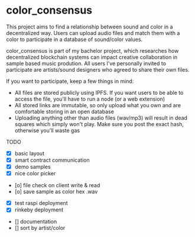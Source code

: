 # color_consensus
This project aims to find a relationship between sound and color in a decentralized way. Users can upload audio files and match them with a color to participate in a database of sound/color values.

color_consensus is part of my bachelor project, which researches how decentralized blockchain systems can impact creative collaboration in sample based music prodution. All users I've personally invited to participate are artists/sound designers who agreed to share their own files.

If you want to participate, keep a few things in mind:
- All files are stored publicly using IPFS. If you want users to be able to access the file, you'll have to run a node (or a web extension)
- All stored links are immutable, so only upload what you own and are comfortable storing in an open database
- Uploading anything other than audio files (wav/mp3) will result in dead squares which simply won't play. Make sure you post the exact hash, otherwise you'll waste gas

TODO
- [x] basic layout
- [x] smart contract communication
- [x] demo samples
- [x] nice color picker
- [o] file check on client write & read
- [o] save sample as color hex .wav
- [x] test raspi deployment
- [x] rinkeby deployment
- [] documentation
- [] sort by artist/color
